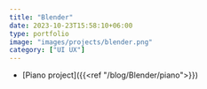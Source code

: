 ```yaml
---
title: "Blender"
date: 2023-10-23T15:58:10+06:00
type: portfolio
image: "images/projects/blender.png"
category: ["UI UX"]
---
```


* [Piano project]({{<ref "/blog/Blender/piano">}})